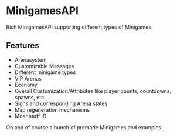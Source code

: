 MinigamesAPI
============

Rich MinigamesAPI supporting different types of Minigames. 


Features
--------


- Arenasystem
- Customizable Messages
- Different minigame types
- VIP Arenas
- Economy
- Overall Customization/Attributes like player counts, countdowns, spawns, etc.
- Signs and corresponding Arena states
- Map regeneration mechanisms
- Moar stuff :D


Oh and of course a bunch of premade Minigames and examples.


